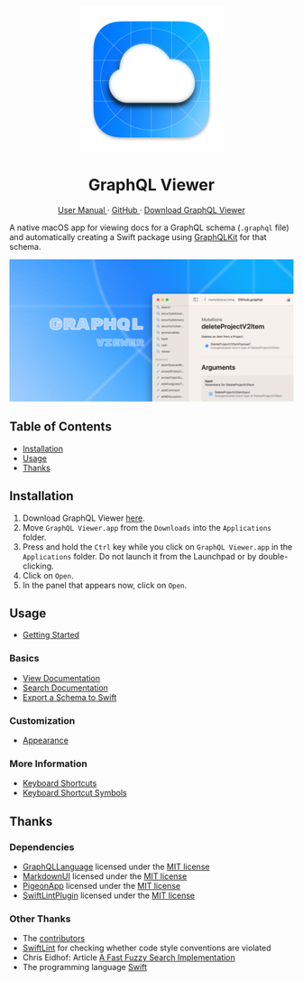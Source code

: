 <p align="center">
  <img width="256" alt="GraphQL Viewer App Icon" src="Icons/AppIcon.png">
  <h1 align="center">GraphQL Viewer</h1>
</p>

<p align="center">
  <a href="https://david-swift.gitbook.io/graphql-viewer/">
  User Manual
  </a>
  ·
  <a href="https://github.com/david-swift/GraphQL-Viewer-macOS">
  GitHub
  </a>
  ·
  <a href="https://github.com/david-swift/GraphQL-Viewer-macOS/releases/latest/download/GraphQL.Viewer.app.zip">
  Download GraphQL Viewer
  </a>
</p>

A native macOS app for viewing docs for a GraphQL schema (`.graphql` file) and automatically creating a Swift package using [GraphQLKit][1] for that schema.

![GitHub Banner][image-1]

## Table of Contents

- [Installation][2]
- [Usage][3]
- [Thanks][4]

## Installation

1. Download GraphQL Viewer [here][5].
2. Move `GraphQL Viewer.app` from the `Downloads` into the `Applications` folder.
3. Press and hold the `Ctrl` key while you click on `GraphQL Viewer.app` in the `Applications` folder. Do not launch it from the Launchpad or by double-clicking.
4. Click on `Open`.
5. In the panel that appears now, click on `Open`.

## Usage

* [Getting Started][6]

### Basics
* [View Documentation][7]
* [Search Documentation][8]
* [Export a Schema to Swift][9]

### Customization
* [Appearance][10]

### More Information
* [Keyboard Shortcuts][11]
* [Keyboard Shortcut Symbols][12]

## Thanks

### Dependencies
- [GraphQLLanguage][13] licensed under the [MIT license][14]
- [MarkdownUI][15] licensed under the [MIT license][16]
- [PigeonApp][17] licensed under the [MIT license][18]
- [SwiftLintPlugin][19] licensed under the [MIT license][20]

### Other Thanks
- The [contributors][21]
- [SwiftLint][22] for checking whether code style conventions are violated
- Chris Eidhof: Article [A Fast Fuzzy Search Implementation][23]
- The programming language [Swift][24]

[1]:	https://github.com/david-swift/GraphQLKit-macOS
[2]:	#Installation
[3]:	#Usage
[4]:	#Thanks
[5]:	https://github.com/david-swift/GraphQL-Viewer-macOS/releases/latest/download/GraphQL.Viewer.app.zip
[6]:	user-manual/GettingStarted.md
[7]:	user-manual/Basics/ViewDocumentation.md
[8]:	user-manual/Basics/SearchDocumentation.md
[9]:	user-manual/Basics/ExportSchemaToSwift.md
[10]:	user-manual/Customization/Appearance.md
[11]:	user-manual/MoreInformation/Shortcuts.md
[12]:	user-manual/MoreInformation/ShortcutSymbols.md
[13]:	https://github.com/niw/GraphQLLanguage
[14]:	https://github.com/niw/GraphQLLanguage/blob/master/LICENSE
[15]:	https://github.com/gonzalezreal/swift-markdown-ui
[16]:	https://github.com/gonzalezreal/swift-markdown-ui/blob/main/LICENSE
[17]:	https://github.com/david-swift/PigeonApp-macOS
[18]:	https://github.com/david-swift/PigeonApp-macOS/blob/main/LICENSE.md
[19]:	https://github.com/lukepistrol/SwiftLintPlugin
[20]:	https://github.com/lukepistrol/SwiftLintPlugin/blob/main/LICENSE
[21]:	Contributors.md
[22]:	https://github.com/realm/SwiftLint
[23]:	https://www.objc.io/blog/2020/08/18/fuzzy-search/
[24]:	https://github.com/apple/swift

[image-1]:	Icons/GitHubBanner.png
